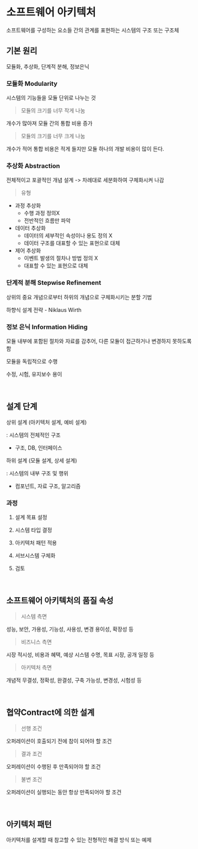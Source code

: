 # 소프트웨어 아키텍처

소프트웨어를 구성하는 요소들 간의 관계를 표현하는 시스템의 구조 또는 구조체

## 기본 원리

모듈화, 추상화, 단계적 분해, 정보은닉

### 모듈화 Modularity

시스템의 기능들을 모듈 단위로 나누는 것

> 모듈의 크기를 너무 작게 나눔

개수가 많아져 모듈 간의 통합 비용 증가

> 모듈의 크기를 너무 크게 나눔

개수가 적어 통합 비용은 적게 들지만 모듈 하나의 개발 비용이 많이 든다.

### 추상화 Abstraction

전체적이고 포괄적인 개념 설계 -> 차례대로 세분화하여 구체화시켜 나감

> 유형

- 과정 추상화
    - 수행 과정 정의X
    - 전반적인 흐름만 파악
- 데이터 추상화
    - 데이터의 세부적인 속성이나 용도 정의 X
    - 데이터 구조를 대표할 수 있는 표현으로 대체
- 제어 추상화
    - 이벤트 발생의 절차나 방법 정의 X
    - 대표할 수 있는 표현으로 대체

### 단계적 분해 Stepwise Refinement

상위의 중요 개념으로부터 하위의 개념으로 구체화시키는 분할 기법

하향식 설계 전략 - Niklaus Wirth

### 정보 은닉 Information Hiding

모듈 내부에 포함된 절차와 자료를 감추어, 다른 모듈이 접근하거나 변경하지 못하도록 함

모듈을 독립적으로 수행

수정, 시험, 유지보수 용이

<br/>

## 설계 단계

상위 설계 (아키텍처 설계, 예비 설계)

: 시스템의 전체적인 구조

- 구조, DB, 인터페이스

하위 설계 (모듈 설계, 상세 설계)

: 시스템의 내부 구조 및 행위

- 컴포넌트, 자료 구조, 알고리즘

### 과정

1. 설계 목표 설정

1. 시스템 타입 결정

1. 아키텍처 패턴 적용

1. 서브시스템 구체화

1. 검토

<br/>

## 소프트웨어 아키텍처의 품질 속성

> 시스템 측면

성능, 보안, 가용성, 기능성, 사용성, 변경 용이성, 확장성 등

> 비즈니스 측면

시장 적시성, 비용과 혜택, 예상 시스템 수명, 목표 시장, 공개 일정 등

> 아키텍처 측면

개념적 무결성, 정확성, 완결성, 구축 가능성, 변경성, 시험성 등

<br/>

## 협약Contract에 의한 설계

> 선행 조건

오퍼레이션이 호출되기 전에 참이 되어야 할 조건

> 결과 조건

오퍼레이션이 수행된 후 만족되어야 할 조건

> 불변 조건

오퍼레이션이 실행되는 동안 항상 만족되어야 할 조건

<br/>

## 아키텍처 패턴

아키텍처를 설계할 때 참고할 수 있는 전형적인 해결 방식 또는 예제

